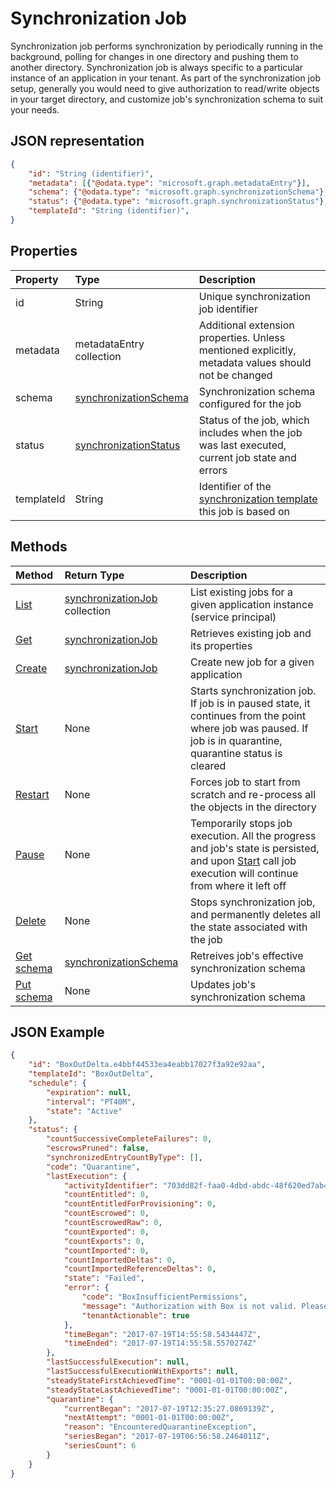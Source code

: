 # Synchronization Job

Synchronization job performs synchronization by periodically running in the background, polling for changes in one directory and pushing them to another directory. Synchronization job is always specific to a particular instance of an application in your tenant. As part of the synchronization job setup, generally you would need to give authorization to read/write objects in your target directory, and customize job's synchronization schema to suit your needs.

## JSON representation

```json
{
    "id": "String (identifier)",
    "metadata": [{"@odata.type": "microsoft.graph.metadataEntry"}],
    "schema": {"@odata.type": "microsoft.graph.synchronizationSchema"},
    "status": {"@odata.type": "microsoft.graph.synchronizationStatus"},
    "templateId": "String (identifier)",
}
```

## Properties

| Property      | Type      | Description    |
|:--------------|:----------|:---------------|
|id             |String                     |Unique synchronization job identifier|
|metadata       |metadataEntry collection   |Additional extension properties. Unless mentioned explicitly, metadata values should not be changed|
|schema         |[synchronizationSchema](synchronization-schema.md)     |Synchronization schema configured for the job|
|status         |[synchronizationStatus](synchronization-status.md)     |Status of the job, which includes when the job was last executed, current job state and errors|
|templateId     |String    |Identifier of the [synchronization template](synchronization-template.md) this job is based on|

## Methods

| Method        | Return Type               | Description                  |
|:--------------|:--------------------------|:-----------------------------|
|[List](synchronization-jobs-get.md)             |[synchronizationJob](synchronization-job.md) collection  |List existing jobs for a given application instance (service principal)|
|[Get](synchronization-job-get.md)              |[synchronizationJob](synchronization-job.md)   |Retrieves existing job and its properties|
|[Create](synchronization-jobs-post.md)         |[synchronizationJob](synchronization-job.md)   |Create new job for a given application|
|[Start](synchronization-job-start.md)          |None   |Starts synchronization job. If job is in paused state, it continues from the point where job was paused. If job is in quarantine, quarantine status is cleared|
|[Restart](synchronization-job-restart.md)      |None   |Forces job to start from scratch and re-process all the objects in the directory|
|[Pause](synchronization-job-pause.md)          |None   |Temporarily stops job execution. All the progress and job's state is persisted, and upon [Start](synchronization-job-start.md) call job execution will continue from where it left off|
|[Delete](synchronization-job-delete.md)        |None   |Stops synchronization job, and permanently deletes all the state associated with the job|
|[Get schema](synchronization-schema-get.md)    |[synchronizationSchema](synchronization-schema.md)   |Retreives job's effective synchronization schema|
|[Put schema](synchronization-schema-put.md)    |None   |Updates job's synchronization schema |

## JSON Example

```json
{
    "id": "BoxOutDelta.e4bbf44533ea4eabb17027f3a92e92aa",
    "templateId": "BoxOutDelta",
    "schedule": {
        "expiration": null,
        "interval": "PT40M",
        "state": "Active"
    },
    "status": {
        "countSuccessiveCompleteFailures": 0,
        "escrowsPruned": false,
        "synchronizedEntryCountByType": [],
        "code": "Quarantine",
        "lastExecution": {
            "activityIdentifier": "703dd82f-faa0-4dbd-abdc-48f620ed7ab4",
            "countEntitled": 0,
            "countEntitledForProvisioning": 0,
            "countEscrowed": 0,
            "countEscrowedRaw": 0,
            "countExported": 0,
            "countExports": 0,
            "countImported": 0,
            "countImportedDeltas": 0,
            "countImportedReferenceDeltas": 0,
            "state": "Failed",
            "error": {
                "code": "BoxInsufficientPermissions",
                "message": "Authorization with Box is not valid. Please re-authorize access to Box",
                "tenantActionable": true
            },
            "timeBegan": "2017-07-19T14:55:58.5434447Z",
            "timeEnded": "2017-07-19T14:55:58.5570274Z"
        },
        "lastSuccessfulExecution": null,
        "lastSuccessfulExecutionWithExports": null,
        "steadyStateFirstAchievedTime": "0001-01-01T00:00:00Z",
        "steadyStateLastAchievedTime": "0001-01-01T00:00:00Z",
        "quarantine": {
            "currentBegan": "2017-07-19T12:35:27.0869139Z",
            "nextAttempt": "0001-01-01T00:00:00Z",
            "reason": "EncounteredQuarantineException",
            "seriesBegan": "2017-07-19T06:56:58.2464011Z",
            "seriesCount": 6
        }
    }
}
```